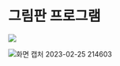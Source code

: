 # 그림판 프로그램

<img src="https://img.shields.io/badge/java-007396?style=for-the-badge&logo=java&logoColor=white">

![화면 캡처 2023-02-25 214603](https://user-images.githubusercontent.com/116648310/222304147-4e19bcb0-ed1a-4537-b717-d54c8757fb09.png)
